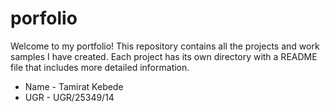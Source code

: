 # porfolio
Welcome to my portfolio! This repository contains all the projects and work samples I have created. Each project has its own directory with a README file that includes more detailed information.
- Name - Tamirat Kebede
- UGR - UGR/25349/14
